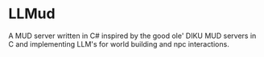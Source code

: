 # LLMud
A MUD server written in C# inspired by the good ole' DIKU MUD servers in C and implementing LLM's for world building and npc interactions.
